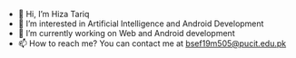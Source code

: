 - 👋 Hi, I’m Hiza Tariq
- 👀 I’m interested in Artificial Intelligence and Android Development
- 🌱 I’m currently working on Web and Android development
- 📫 How to reach me?
You can contact me at bsef19m505@pucit.edu.pk 

<!---
BSEF19M505/BSEF19M505 is a ✨ special ✨ repository because its `README.md` (this file) appears on your GitHub profile.
You can click the Preview link to take a look at your changes.
--->
